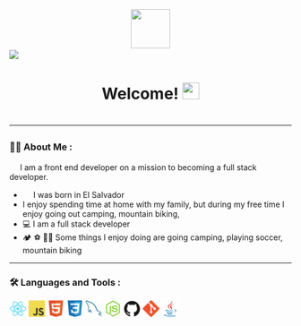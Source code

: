<div id="header" align="center" >
  <img width=70px height=70px src="https://media.giphy.com/media/4EbPq54Rbx5UvBXsRx/giphy.gif" />
</div>

<div id="profile-views align="center">
<img src="https://komarev.com/ghpvc/?username=JosselineG&color=yellowgreen&style=plastic" />  
</div>

<h1 align="center"> 
  Welcome! 
  <img width=30px height=30px src="https://media.giphy.com/media/m0dmKBkncVETJv2h0S/giphy.gif"> 
<h1>

---

### :woman_technologist: About Me :
 
 <img width=15px height=15px src="https://cdn-icons-png.flaticon.com/128/3233/3233497.png"/> I am a front end developer on a mission to becoming a full stack developer.
   
- <img width=15px height=15px src="https://flagicons.lipis.dev/flags/4x3/sv.svg"/> I was born in El Salvador 
- I enjoy spending time at home with my family, but during my free time I enjoy going out camping, mountain biking, 
- :computer: I am a full stack developer 
- :camping: :soccer: :mountain_biking_woman: Some things I enjoy doing are going camping, playing soccer, mountain biking

---

### :hammer_and_wrench: Languages and Tools :

<div>
<img height=30px width=30px src="https://raw.githubusercontent.com/devicons/devicon/1119b9f84c0290e0f0b38982099a2bd027a48bf1/icons/react/react-original.svg"/>
<img height=30px width=30px src="https://raw.githubusercontent.com/devicons/devicon/1119b9f84c0290e0f0b38982099a2bd027a48bf1/icons/javascript/javascript-original.svg"/>
<img height=30px width=30px src="https://raw.githubusercontent.com/devicons/devicon/1119b9f84c0290e0f0b38982099a2bd027a48bf1/icons/html5/html5-original.svg"/>
<img height=30px width=30px src="https://raw.githubusercontent.com/devicons/devicon/1119b9f84c0290e0f0b38982099a2bd027a48bf1/icons/css3/css3-original.svg"/>
<img height=30px width=30px src="https://raw.githubusercontent.com/devicons/devicon/1119b9f84c0290e0f0b38982099a2bd027a48bf1/icons/mysql/mysql-original.svg"/>
<img height=30px width=30px src="https://raw.githubusercontent.com/devicons/devicon/1119b9f84c0290e0f0b38982099a2bd027a48bf1/icons/nodejs/nodejs-original.svg"/>
<img height=30px width=30px src="https://raw.githubusercontent.com/devicons/devicon/1119b9f84c0290e0f0b38982099a2bd027a48bf1/icons/github/github-original.svg"/>
<img height=30px width=30px src="https://raw.githubusercontent.com/devicons/devicon/1119b9f84c0290e0f0b38982099a2bd027a48bf1/icons/git/git-original.svg"/>
<img height=30px width=30px src="https://raw.githubusercontent.com/devicons/devicon/1119b9f84c0290e0f0b38982099a2bd027a48bf1/icons/java/java-original.svg"/>
</div>

